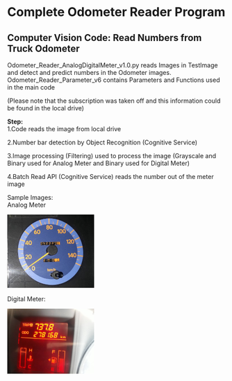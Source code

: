 <h1>Complete Odometer Reader Program</h1>

<h2>Computer Vision Code: Read Numbers from Truck Odometer</h2>

Odometer_Reader_AnalogDigitalMeter_v1.0.py reads Images in TestImage and detect and predict numbers in the Odometer images. Odometer_Reader_Parameter_v6 contains Parameters and Functions used in the main code

(Please note that the subscription was taken off and this information could be found in the local drive)

<b>Step:</b><br />
1.Code reads the image from local drive

2.Number bar detection by Object Recognition (Cognitive Service) 

3.Image processing (Filtering) used to process the image (Grayscale and Binary used for Analog Meter and Binary used for Digital Meter)

4.Batch Read API (Cognitive Service) reads the number out of the meter image

Sample Images:<br/>
Analog Meter

<img src=https://github.com/hkbtotw/OdometerReader/blob/master/TestImage/IMG_9090_[052334]_A1.JPG alt="Analog" width="200"/>

Digital Meter:

<img src=https://github.com/hkbtotw/OdometerReader/blob/master/TestImage/IMG_9028[278168].JPG alt="Digital" width="200"/>

